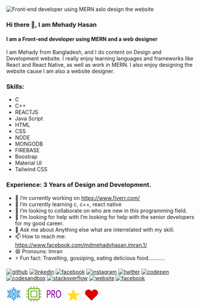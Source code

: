 ![Front-end developer using MERN aslo design the website](https://pbs.twimg.com/profile_banners/1390259740895158273/1629864054/1500x500)

### Hi there 👋, I am Mehady Hasan
#### I am a Front-end developer using MERN and a web designer

I am Mehady from Bangladesh, and I do content on Design and Development website. I really enjoy learning languages and frameworks like React and React Native, as well as work in MERN. I also enjoy designing the website cause I am also a website designer.

### Skills:  

- C
- C++
- REACTJS  
- Java Script
- HTML
- CSS
- NODE
- MONGODB
- FIREBASE
- Boostrap
- Material UI
- Tailwind CSS


### Experience: 3 Years of Design and Development.

- 🔭 I’m currently working on https://www.fiverr.com/ 
- 🌱 I’m currently learning c, c++, react native 
- 👯 I’m looking to collaborate on who are new in this programming field. 
- 🤔 I’m looking for help with  I’m looking for help with the senior developers for my good career. 
- 💬 Ask me about Anything else what are interrelated with my skill. 
- 📫 How to reach me: https://www.facebook.com/mdmehadyhasan.imran.1/ 
- 😄 Pronouns: Imran 
- ⚡ Fun fact: Travelling, gossiping, eating delicious food........... 


[<img src='https://cdn.jsdelivr.net/npm/simple-icons@3.0.1/icons/github.svg' alt='github' height='40'>](https://github.com/https://github.com/Mehady05)  [<img src='https://cdn.jsdelivr.net/npm/simple-icons@3.0.1/icons/linkedin.svg' alt='linkedin' height='40'>](https://www.linkedin.com/in/https://www.linkedin.com/in/md-mehady-hasan-5604861a4//)  [<img src='https://cdn.jsdelivr.net/npm/simple-icons@3.0.1/icons/facebook.svg' alt='facebook' height='40'>](https://www.facebook.com/https://www.facebook.com/mdmehadyhasan.imran.1/)  [<img src='https://cdn.jsdelivr.net/npm/simple-icons@3.0.1/icons/instagram.svg' alt='instagram' height='40'>](https://www.instagram.com/https://www.instagram.com/md.mehady_hasan_imran//)  [<img src='https://cdn.jsdelivr.net/npm/simple-icons@3.0.1/icons/twitter.svg' alt='twitter' height='40'>](https://twitter.com/https://twitter.com/MehadyH47472466)  [<img src='https://cdn.jsdelivr.net/npm/simple-icons@3.0.1/icons/codepen.svg' alt='codepen' height='40'>](https://codepen.io/https://codepen.io/mehady05)  [<img src='https://cdn.jsdelivr.net/npm/simple-icons@3.0.1/icons/codesandbox.svg' alt='codesandbox' height='40'>](https://codesandbox.io/u/https://codesandbox.io/u/Mehady05)  [<img src='https://cdn.jsdelivr.net/npm/simple-icons@3.0.1/icons/stackoverflow.svg' alt='stackoverflow' height='40'>](https://stackoverflow.com/users/https://stackoverflow.com/users/14076220/md-mehedi-hasan)  [<img src='https://cdn.jsdelivr.net/npm/simple-icons@3.0.1/icons/icloud.svg' alt='website' height='40'>](https://mehady05.github.io/sinax-home/)  [<img src='https://cdn.jsdelivr.net/npm/simple-icons@3.0.1/icons/facebook.svg' alt='facebook' height='40'>](https://www.facebook.com/mdmehadyhasan.imran.1/)  

<a href='https://archiveprogram.github.com/'><img src='https://raw.githubusercontent.com/acervenky/animated-github-badges/master/assets/acbadge.gif' width='40' height='40'></a> <a href='https://docs.github.com/en/developers'><img src='https://raw.githubusercontent.com/acervenky/animated-github-badges/master/assets/devbadge.gif' width='40' height='40'></a> <a href='https://github.com/pricing'><img src='https://raw.githubusercontent.com/acervenky/animated-github-badges/master/assets/pro.gif' width='40' height='40'></a> <a href='https://stars.github.com/'><img src='https://raw.githubusercontent.com/acervenky/animated-github-badges/master/assets/starbadge.gif' width='35' height='35'></a> <a href='https://docs.github.com/en/github/supporting-the-open-source-community-with-github-sponsors'><img src='https://raw.githubusercontent.com/acervenky/animated-github-badges/master/assets/sponsorbadge.gif' width='35' height='35'></a> 

